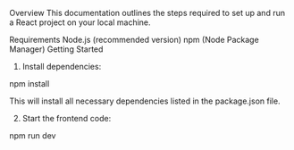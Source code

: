 

Overview
This documentation outlines the steps required to set up and run a React project on your local machine.

Requirements
Node.js (recommended version)
npm (Node Package Manager) 
Getting Started


1. Install dependencies:

npm install

This will install all necessary dependencies listed in the package.json file.

2. Start the frontend code:

npm run dev